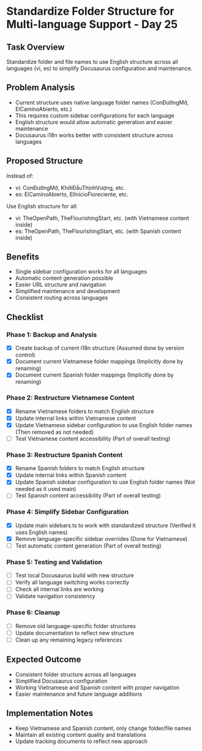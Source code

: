 # Standardize Folder Structure for Multi-language Support - Day 25

## Task Overview
Standardize folder and file names to use English structure across all languages (vi, es) to simplify Docusaurus configuration and maintenance.

## Problem Analysis
- Current structure uses native language folder names (ConĐườngMở, ElCaminoAbierto, etc.)
- This requires custom sidebar configurations for each language
- English structure would allow automatic generation and easier maintenance
- Docusaurus i18n works better with consistent structure across languages

## Proposed Structure
Instead of:
- vi: ConĐườngMở, KhởiĐầuThịnhVượng, etc.
- es: ElCaminoAbierto, ElInicioFloreciente, etc.

Use English structure for all:
- vi: TheOpenPath, TheFlourishingStart, etc. (with Vietnamese content inside)
- es: TheOpenPath, TheFlourishingStart, etc. (with Spanish content inside)

## Benefits
- Single sidebar configuration works for all languages
- Automatic content generation possible
- Easier URL structure and navigation
- Simplified maintenance and development
- Consistent routing across languages

## Checklist

### Phase 1: Backup and Analysis
- [x] Create backup of current i18n structure (Assumed done by version control)
- [x] Document current Vietnamese folder mappings (Implicitly done by renaming)
- [x] Document current Spanish folder mappings (Implicitly done by renaming)

### Phase 2: Restructure Vietnamese Content
- [x] Rename Vietnamese folders to match English structure
- [x] Update internal links within Vietnamese content
- [x] Update Vietnamese sidebar configuration to use English folder names (Then removed as not needed)
- [ ] Test Vietnamese content accessibility (Part of overall testing)

### Phase 3: Restructure Spanish Content  
- [x] Rename Spanish folders to match English structure
- [x] Update internal links within Spanish content
- [x] Update Spanish sidebar configuration to use English folder names (Not needed as it used main)
- [ ] Test Spanish content accessibility (Part of overall testing)

### Phase 4: Simplify Sidebar Configuration
- [x] Update main sidebars.ts to work with standardized structure (Verified it uses English names)
- [x] Remove language-specific sidebar overrides (Done for Vietnamese)
- [ ] Test automatic content generation (Part of overall testing)

### Phase 5: Testing and Validation
- [ ] Test local Docusaurus build with new structure
- [ ] Verify all language switching works correctly
- [ ] Check all internal links are working
- [ ] Validate navigation consistency

### Phase 6: Cleanup
- [ ] Remove old language-specific folder structures
- [ ] Update documentation to reflect new structure
- [ ] Clean up any remaining legacy references

## Expected Outcome
- Consistent folder structure across all languages
- Simplified Docusaurus configuration
- Working Vietnamese and Spanish content with proper navigation
- Easier maintenance and future language additions

## Implementation Notes
- Keep Vietnamese and Spanish content, only change folder/file names
- Maintain all existing content quality and translations
- Update tracking documents to reflect new approach
